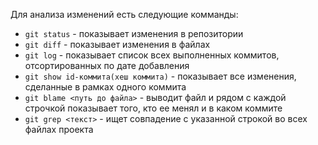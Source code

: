 Для анализа изменений есть следующие комманды:
- `git status` - показывает изменения в репозитории
- `git diff` - показывает изменения в файлах
- `git log` - показывает список всех выполненных коммитов, отсортированных по дате добавления
- `git show id-коммита(хеш коммита)` - показывает все изменения, сделанные в рамках одного коммита
- `git blame <путь до файла>` - выводит файл и рядом с каждой строчкой показывает того, кто ее менял и в каком коммите
- `git grep <текст>` - ищет совпадение с указанной строкой во всех файлах проекта